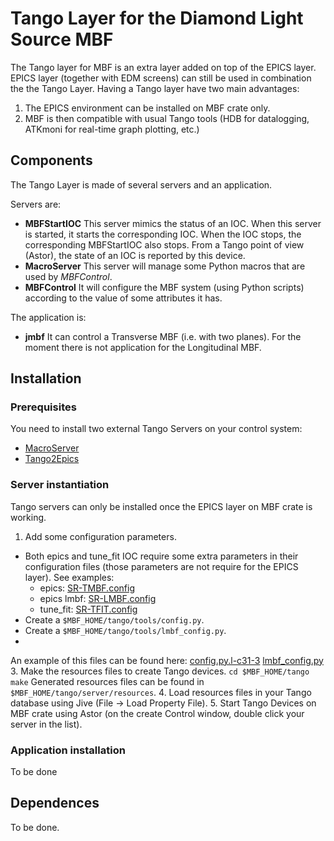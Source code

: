 ﻿# Tango Layer for the Diamond Light Source MBF
The Tango layer for MBF is an extra layer added on top of the EPICS layer. EPICS layer (together with EDM screens) can still be used in combination the the Tango Layer. Having a Tango layer have two main advantages:
1. The EPICS environment can be installed on MBF crate only.
2. MBF is then compatible with usual Tango tools (HDB for datalogging, ATKmoni for real-time graph plotting, etc.)

## Components

The Tango Layer is made of several servers and an application.

Servers are:
* **MBFStartIOC**
This server mimics the status of an IOC. When this server is started, it starts the corresponding IOC. When the IOC stops, the corresponding MBFStartIOC also stops. From a Tango point of view (Astor), the state of an IOC is reported by this device.
* **MacroServer**
This server will manage some Python macros that are used by *MBFControl*.
* **MBFControl**
It will configure the MBF system (using Python scripts) according to the value of some attributes it has.

The application is:
* **jmbf**
It can control a Transverse MBF (i.e. with two planes). For the moment there is not application for the Longitudinal MBF.

## Installation
### Prerequisites
You need to install two external Tango Servers on your control system:
* [MacroServer](https://pypi.org/project/sardana/)
* [Tango2Epics](https://sourceforge.net/p/tango-ds/code/HEAD/tree/DeviceClasses/Communication/Tango2Epics/)
### Server instantiation
Tango servers can only be installed once the EPICS layer on MBF crate is working.
1. Add some configuration parameters.
* Both epics and tune_fit IOC require some extra parameters in their configuration files (those parameters are not require for the EPICS layer). See examples:
  * epics: [SR-TMBF.config](https://github.com/DLS-Controls-Private-org/DLS-MBF/blob/ESRF/sites/ESRF/iocs/SR-TMBF.config "SR-TMBF.config")
  * epics lmbf: [SR-LMBF.config](https://github.com/DLS-Controls-Private-org/DLS-MBF/blob/ESRF/sites/ESRF/iocs/SR-TMBF.config "SR-TMBF.config")
  * tune_fit: [SR-TFIT.config](https://github.com/DLS-Controls-Private-org/DLS-MBF/blob/ESRF/sites/ESRF/iocs/SR-TFIT.config "SR-TFIT.config")
* Create a `$MBF_HOME/tango/tools/config.py`.
* Create a `$MBF_HOME/tango/tools/lmbf_config.py`.
* 
An example of this files can be found here: [config.py.l-c31-3](https://github.com/DLS-Controls-Private-org/DLS-MBF/blob/ESRF/sites/ESRF/tango/config.py.l-c31-3 "config.py.l-c31-3")
[lmbf_config.py](https://github.com/DLS-Controls-Private-org/DLS-MBF/blob/ESRF/sites/Elettra/tango/lmbf_config.py "lmbf_config.py")
3. Make the resources files to create Tango devices.
`cd $MBF_HOME/tango`
`make`
Generated resources files can be found in `$MBF_HOME/tango/server/resources`.
4.  Load resources files in your Tango database using Jive (File -> Load Property File).
5. Start Tango Devices on MBF crate using Astor (on the create Control window, double click your server in the list).

### Application installation
To be done

## Dependences
To be done.
